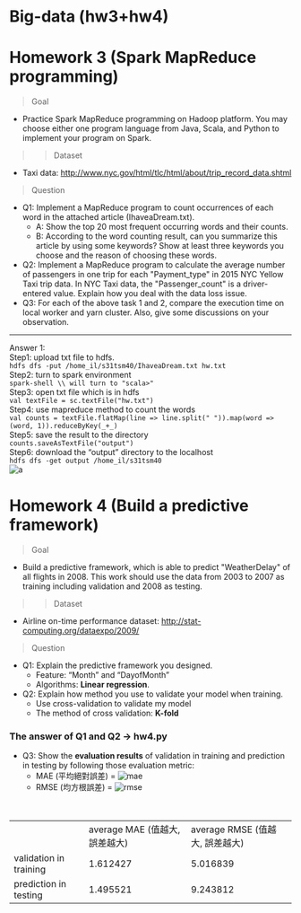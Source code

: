 # Big-data (hw3+hw4)

# Homework 3 (Spark MapReduce programming)

> Goal
* Practice Spark MapReduce programming on Hadoop platform. You may choose either one program language from Java, Scala, and Python to implement your program on Spark.
>> Dataset
* Taxi data: http://www.nyc.gov/html/tlc/html/about/trip_record_data.shtml
> Question
* Q1: Implement a MapReduce program to count occurrences of each word in the attached article (IhaveaDream.txt).
  * A: Show the top 20 most frequent occurring words and their counts.
  * B: According to the word counting result, can you summarize this article by using some keywords? Show at least three keywords you choose and the reason of choosing these words.
* Q2: Implement a MapReduce program to calculate the average number of passengers in one trip for each "Payment_type" in 2015 NYC Yellow Taxi trip data. In NYC Taxi data, the "Passenger_count" is a driver-entered value. Explain how you deal with the data loss issue.
* Q3: For each of the above task 1 and 2, compare the execution time on local worker and yarn cluster. Also, give some discussions on your observation.
***
Answer 1:   
Step1: upload txt file to hdfs.   
`hdfs dfs -put /home_il/s31tsm40/IhaveaDream.txt hw.txt`   
Step2: turn to spark environment   
`spark-shell \\ will turn to "scala>"`   
Step3: open txt file which is in hdfs   
`val textFile = sc.textFile("hw.txt")`   
Step4: use mapreduce method to count the words   
`val counts = textFile.flatMap(line => line.split(" ")).map(word => (word, 1)).reduceByKey(_+_)`   
Step5: save the result to the directory   
`counts.saveAsTextFile("output")`   
Step6: download the “output” directory to the localhost   
`hdfs dfs -get output /home_il/s31tsm40`   
![a](https://i.imgur.com/wAEGcWF.jpg])

# Homework 4 (Build a predictive framework)

> Goal
* Build a predictive framework, which is able to predict "WeatherDelay" of all flights in 2008. This work should use the data from 2003 to 2007 as training including validation and 2008 as testing.
>> Dataset
* Airline on-time performance dataset: http://stat-computing.org/dataexpo/2009/
> Question
* Q1: Explain the predictive framework you designed.
  * Feature: “Month” and “DayofMonth” 
  * Algorithms: **Linear regression**.
* Q2: Explain how method you use to validate your model when training.
  * Use cross-validation to validate my model 
  * The method of cross validation: **K-fold**   
### The answer of Q1 and Q2 -> hw4.py
* Q3: Show the **evaluation results** of validation in training and prediction in testing  by following those evaluation metric:
  * MAE (平均絕對誤差) = ![mae](https://i.imgur.com/fHLGayL.png)
  * RMSE (均方根誤差) = ![rmse](https://i.imgur.com/cAdZnvD.png)
<table>
　<tr>
    <td> </td>
　  <td>average MAE (值越大, 誤差越大)</td>
    <td>average RMSE (值越大, 誤差越大)</td>
　</tr>
 <tr>
    <td>validation in training</td>
　  <td>1.612427</td>
    <td>5.016839</td>
　</tr>
 <tr>
    <td>prediction in testing</td>
　  <td>1.495521</td>
    <td>9.243812</td>
　</tr>
</table>
